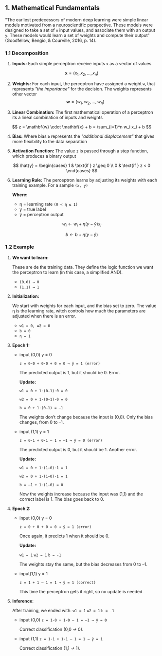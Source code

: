## 1. Mathematical Fundamentals 

"The earliest predecessors of modern deep learning were simple linear models motivated from a neuroscientific perspective. These models were designed to take a set of `n` input values, and associate them with an output `y`.  These models would learn a set of weights and compute their output" (Goodfellow, Bengio, & Courville, 2016, p. 14).

### 1.1 Decomposition

1. **Inputs:** Each simple perceptron receive inputs `x` as a vector of values 

$$
\mathbf{x} = (x_1, x_2, \dots, x_n)
$$

2.  **Weights:** For each input, the perceptron have assigned a weight `w`, that represents *"the importance"* for the decision. The weights represents other vector
   $$
   \mathbf{w} = (w_1, w_2, \dots, w_n)
   $$

3. **Linear Combination:** The first mathematical operation of a perceptron its a lineal combination of inputs and weights

$$
z = \mathbf{w} \cdot \mathbf{x} + b = \sum_{i=1}^n w_i x_i + b
$$

4. **Bias:** Where bias `b` represents the *"additional displacement"* that gives more flexibility to the data separation

5. **Activation Function:** The value `z` is passed through a step function, which produces a binary output

$$
\hat{y} =
\begin{cases}
1 & \text{if } z \geq 0 \\
0 & \text{if } z < 0
\end{cases}
$$

6. **Learning Rule:** The perceptron learns by adjusting its weights with each training example. For a sample `(x, y)`

   **Where:** 

   - η = learning rate `(0 < η ≤ 1)`
   - y = true label
   - ŷ = perceptron output

$$
w_i \leftarrow w_i + \eta (y - \hat{y}) x_i
$$

$$
b \leftarrow b + \eta (y - \hat{y})
$$

### 1.2 Example

1. **We want to learn:**

   These are de the training data. They define the logic function we want the perceptron to learn (in this case, a simplified AND). 

   - `(0,0) → 0`
   - `(1,1) → 1`

2. **Initialization:**

   We start with weights for each input, and the bias set to zero. The value η is the learning rate, witch controls how much the parameters are adjusted when there is an error.

   - `w1 = 0, w2 = 0`
   - `b = 0`
   - `η = 1`

3. **Epoch 1:**

   - input (0,0)	y = 0

     `z = 0·0 + 0·0 + 0 = 0 → ŷ = 1 (error)`

     The predicted output is 1, but it should be 0. Error.

     **Update:**

     `w1 = 0 + 1·(0–1)·0 = 0`

     `w2 = 0 + 1·(0–1)·0 = 0`

     `b = 0 + 1·(0–1) = –1`

     The weights don’t change because the input is (0,0). Only the bias changes, from 0 to –1.

   - input (1,1)	y = 1

     `z = 0·1 + 0·1 – 1 = –1 → ŷ = 0 (error)`

     The predicted output is 0, but it should be 1. Another error.

     **Update:**

     `w1 = 0 + 1·(1–0)·1 = 1`

     `w2 = 0 + 1·(1–0)·1 = 1`

     `b = –1 + 1·(1–0) = 0`

     Now the weights increase because the input was (1,1) and the correct label is 1. The bias goes back to 0.

4. **Epoch 2:**

   - input (0,0)	y = 0

     `z = 0 + 0 + 0 = 0 → ŷ = 1 (error)`

     Once again, it predicts 1 when it should be 0.

     **Update:**

     `w1 = 1`	`w2 = 1`	`b = -1`

     The weights stay the same, but the bias decreases from 0 to –1.

   - input(1,1)	y = 1

     `z = 1 + 1 – 1 = 1 → ŷ = 1 (correct)`

     This time the perceptron gets it right, so no update is needed.

5. **Inference:**

   After training, we ended with: `w1 = 1`	`w2 = 1`	`b = -1`

   - input (0,0)
      `z = 1·0 + 1·0 – 1 = –1 → ŷ = 0`

     Correct classification (0,0 → 0).

   - input (1,1)
      `z = 1·1 + 1·1 – 1 = 1 → ŷ = 1`

     Correct classification (1,1 → 1).

